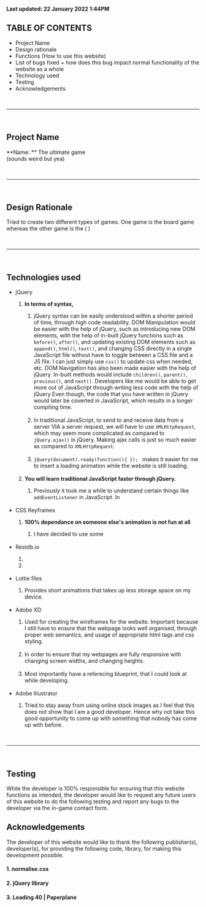 **Last updated: 22 January 2022 1:44PM**

## TABLE OF CONTENTS 
<ul> 
  <li> Project Name </li> 
  <li> Design rationale </li> 
  <li> Functions (How to use this website) </li> 
  <li> List of bugs fixed + how does this bug impact normal functionality of the website as a whole </li> 
  <li> Technology used </li> 
  <li> Testing </li> 
  <li> Acknowledgements </li> 
</ul> 

<br>
<hr> 
<br>

## Project Name 

**Name: ** The ultimate game   
(sounds weird but yea)

<br> 
<hr> 
<br> 

## Design Rationale
Tried to create two different types of games. One game is the board game whereas the other game is the ( ) 


<br> 
<hr> 
<br> 

## Technologies used

<ul> 
  <li> jQuery </li> 
    <ol> 
      <li> <b> In terms of syntax, </b> </li> 
        <ol> 
          <li> jQuery syntax can be easily understood within a shorter period of time, through high code readability. DOM Manipulation would be easier with the help of jQuery, such as introducing new DOM elements, with the help of in-built jQuery functions such as <code>before()</code>, <code>after()</code>, and updating existing DOM elements such as <code>append()</code>, <code>html()</code>, <code>text()</code>, and changing CSS directly in a single JavaScript file without have to toggle between a CSS file and a JS file. I can just simply use <code>css()</code> to update css when needed, etc. DOM Navigation has also been made easier with the help of jQuery. In-built methods would include <code>children()</code>, <code>parent()</code>, <code>previous()</code>, and <code>next()</code>. Developers like me would be able to get more out of JavaScript through writing less code with the help of jQuery Even though, the code that you have written in jQuery would later be coverted in JavaScript, which results in a longer compiling time.</li> 
          <br>
          <li> In traditional JavaScript, to send to and receive data from a server VIA a server request, we will have to use <code>XMLHttpRequest</code>, which may seem more complicated as compared to <code>jQuery.ajax()</code> in jQuery. Making ajax calls is just so much easier as compared to <code>XMLHttpRequest</code>.</li> 
          <br>
          <li> <code>jQuery(document).ready(function(){ }); </code> makes it easier for me to insert a loading animation while the website is still loading.</li> 
        </ol>
      <br>  
      <li> <b> You will learn traditional JavaScript faster through jQuery.</b> </li>
        <ol>
          <li> Previously it took me a while to understand certain things like <code>addEventListener</code> in JavaScript. In </li> 
        </ol>  
    </ol>
  <br>  
  <li> CSS Keyframes </li> 
    <ol> 
      <li> <b> 100% dependance on someone else's animation is not fun at all</b> </li> 
      <ol> 
        <li> I have decided to use some </li> 
      </ol> 
    </ol> 
  <br> 
  <li> Restdb.io </li> 
    <ol> 
      <li> </li> 
      <li> </li> 
    </ol> 
  <br> 
  <li> Lottie files </li> 
    <ol> 
      <li> Provides short animations that takes up less storage space on my device. </li> 
    </ol>
  <br>  
  <li> Adobe XD </li> 
    <ol> 
      <li> Used for creating the wireframes for the website. Important because I still have to ensure that the webpage looks well organised, through proper web semantics, and usage of appropriate html tags and css styling. </li> 
      <br> 
      <li> In order to ensure that my webpages are fully responsive with changing screen widths, and changing heights. </li> 
      <br> 
      <li>Most importantly have a referecing blueprint, that I could look at while developing.</li> 
    </ol> 
  <br> 
  <li> Adobe Illustrator </li> 
    <ol> 
      <li>Tried to stay away from using online stock images as I feel that this does not show that I am a good developer. Hence why not take this good opportunity to come up with something that nobody has come up with before. </li> 
    </ol> 
</ul> 

<br> 
<hr> 
<br> 

## Testing 

While the developer is 100% responsible for ensuring that this website functions as intended, the developer would like to request any future users of this website to do the following testing and report any bugs to the developer via the in-game contact form. 

<ol> 
</ol> 

## Acknowledgements 

The developer of this website would like to thank the following publisher(s), developer(s), for providing the following code, library, for making this development possible.  


#### 1. normalise.css 

#### 2. jQuery library 

#### 3. Loading 40 | Paperplane 











